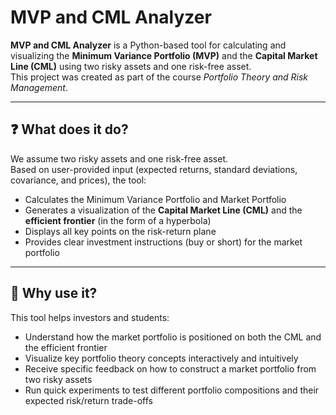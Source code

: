# MVP and CML Analyzer

**MVP and CML Analyzer** is a Python-based tool for calculating and visualizing the **Minimum Variance Portfolio (MVP)** and the **Capital Market Line (CML)** using two risky assets and one risk-free asset.  
This project was created as part of the course _Portfolio Theory and Risk Management_.

---

## ❓ What does it do?

We assume two risky assets and one risk-free asset.  
Based on user-provided input (expected returns, standard deviations, covariance, and prices), the tool:

- Calculates the Minimum Variance Portfolio and Market Portfolio
- Generates a visualization of the **Capital Market Line (CML)** and the **efficient frontier** (in the form of a hyperbola)
- Displays all key points on the risk-return plane
- Provides clear investment instructions (buy or short) for the market portfolio

---

## 🎯 Why use it?

This tool helps investors and students:

- Understand how the market portfolio is positioned on both the CML and the efficient frontier
- Visualize key portfolio theory concepts interactively and intuitively
- Receive specific feedback on how to construct a market portfolio from two risky assets
- Run quick experiments to test different portfolio compositions and their expected risk/return trade-offs



